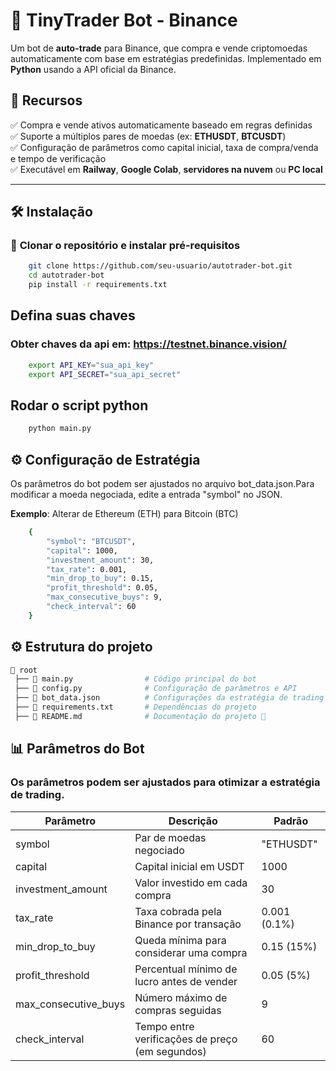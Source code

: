 # 🚀 TinyTrader Bot - Binance    
Um bot de **auto-trade** para Binance, que compra e vende criptomoedas automaticamente com base em estratégias predefinidas. Implementado em **Python** usando a API oficial da Binance.  

## 📌 Recursos    
✅ Compra e vende ativos automaticamente baseado em regras definidas    
✅ Suporte a múltiplos pares de moedas (ex: **ETHUSDT**, **BTCUSDT**)  
✅ Configuração de parâmetros como capital inicial, taxa de compra/venda e tempo de verificação  
✅ Executável em **Railway**, **Google Colab**, **servidores na nuvem** ou **PC local**  

---

## 🛠️ **Instalação**    
### 🔹 **Clonar o repositório e instalar pré-requisitos**    
```bash
    git clone https://github.com/seu-usuario/autotrader-bot.git
    cd autotrader-bot
    pip install -r requirements.txt
```

## Defina suas chaves     
### Obter chaves da api em: https://testnet.binance.vision/     
```bash
    export API_KEY="sua_api_key"
    export API_SECRET="sua_api_secret"
```

## Rodar o script python   
```bash
    python main.py
```

## ⚙️ Configuração de Estratégia    
Os parâmetros do bot podem ser ajustados no arquivo bot_data.json.Para modificar a moeda negociada, edite a entrada "symbol" no JSON.    

**Exemplo**: Alterar de Ethereum (ETH) para Bitcoin (BTC)    
```bash
    {
        "symbol": "BTCUSDT",
        "capital": 1000,
        "investment_amount": 30,
        "tax_rate": 0.001,
        "min_drop_to_buy": 0.15,
        "profit_threshold": 0.05,
        "max_consecutive_buys": 9,
        "check_interval": 60
    }
```

## ⚙️ Estrutura do projeto   
```python
📂 root
 ├── 📄 main.py                # Código principal do bot
 ├── 📄 config.py              # Configuração de parâmetros e API
 ├── 📄 bot_data.json          # Configurações da estratégia de trading (criado após primeira execução)
 ├── 📄 requirements.txt       # Dependências do projeto
 ├── 📄 README.md              # Documentação do projeto 🚀
```

## 📊 Parâmetros do Bot   
### Os parâmetros podem ser ajustados para otimizar a estratégia de trading.    
| Parâmetro	| Descrição	| Padrão |
| --- | --- | --- |
| symbol | Par de moedas negociado | "ETHUSDT" |
| capital | Capital inicial em USDT | 1000 |
| investment_amount | Valor investido em cada compra | 30 |
| tax_rate | Taxa cobrada pela Binance por transação | 0.001 (0.1%) |
| min_drop_to_buy | Queda mínima para considerar uma compra | 0.15 (15%) |
| profit_threshold | Percentual mínimo de lucro antes de vender | 0.05 (5%) |
| max_consecutive_buys | Número máximo de compras seguidas | 9 |
| check_interval | Tempo entre verificações de preço (em segundos) | 60 |

